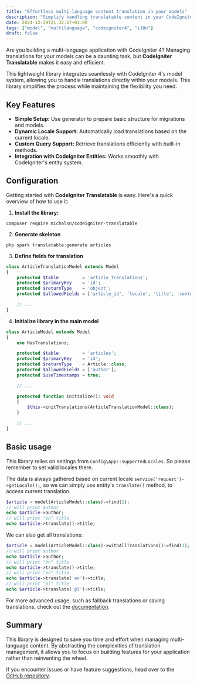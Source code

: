 ```yaml
---
title: "Effortless multi-language content translation in your models"
description: "Simplify handling translatable content in your CodeIgniter 4 projects with the CodeIgniter Translatable library."
date: 2024-12-29T21:32:17+01:00
tags: ["model", "multilanguage", "codeigniter4", "i18n"]
draft: false
---
```


Are you building a multi-language application with CodeIgniter 4? Managing translations for your models can be a daunting task, but **CodeIgniter Translatable** makes it easy and efficient.

This lightweight library integrates seamlessly with CodeIgniter 4's model system, allowing you to handle translations directly within your models. This library simplifies the process while maintaining the flexibility you need.

## Key Features

- **Simple Setup:** Use generator to prepare basic structure for migrations and models.
- **Dynamic Locale Support:** Automatically load translations based on the current locale.
- **Custom Query Support:** Retrieve translations efficiently with built-in methods.
- **Integration with CodeIgniter Entities:** Works smoothly with CodeIgniter's entity system.

## Configuration

Getting started with **CodeIgniter Translatable** is easy. Here's a quick overview of how to use it:

1. **Install the library:**

```console
composer require michalsn/codeigniter-translatable
```

2.  **Generate skeleton**

```console
php spark translatable:generate articles
```

3. **Define fields for translation**

```php
class ArticleTranslationModel extends Model
{
    protected $table         = 'article_translations';
    protected $primaryKey    = 'id';
    protected $returnType    = 'object';
    protected $allowedFields = ['article_id', 'locale', 'title', 'content'];

    // ...
}
```

4. **Initialize library in the main model**

```php
class ArticleModel extends Model
{
    use HasTranslations;

    protected $table         = 'articles';
    protected $primaryKey    = 'id';
    protected $returnType    = Article::class;
    protected $allowedFields = ['author'];
    protected $useTimestamps = true;

    // ...

    protected function initialize(): void
    {
        $this->initTranslations(ArticleTranslationModel::class);
    }

    // ...
}
```

## Basic usage

This library relies on settings from `Config\App::supportedLocales`. So please remember to set valid locales there.

The data is always gathered based on current locale `service('request')->getLocale();`, so we can simply use entity's `translate()` method, to access current translation.

```php
$article = model(ArticleModel::class)->find(1);
// will print author
echo $article->author;
// will print "en" title
echo $article->translate()->title;
```

We can also get all translations:

```php
$article = model(ArticleModel::class)->withAllTranslations()->find(1);
// will print author
echo $article->author;
// will print "en" title
echo $article->translate()->title;
// will print "en" title
echo $article->translate('en')->title;
// will print "pl" title
echo $article->translate('pl')->title;
```

For more advanced usage, such as fallback translations or saving translations, check out the [documentation](https://michalsn.github.io/codeigniter-translatable/).

## Summary

This library is designed to save you time and effort when managing multi-language content. By abstracting the complexities of translation management, it allows you to focus on building features for your application rather than reinventing the wheel.

If you encounter issues or have feature suggestions, head over to the [GitHub repository](https://github.com/michalsn/codeigniter-translatable).